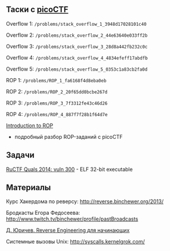 Таски с [picoCTF](https://picoctf.com/)
---------------------------------------

Overflow 1: `/problems/stack_overflow_1_3948d17028101c40`

Overflow 2: `/problems/stack_overflow_2_44e63640e033ff2b`

Overflow 3: `/problems/stack_overflow_3_28d8a442fb232c0c`

Overflow 4: `/problems/stack_overflow_4_4834efeff17abdfb`

Overflow 5: `/problems/stack_overflow_5_0353c1a83cb2fa0d`

ROP 1: `/problems/ROP_1_fa6168f4d8eba0eb`

ROP 2: `/problems/ROP_2_20f65dd0bcbe267d`

ROP 3: `/problems/ROP_3_7f3312fe43c46d26`

ROP 4: `/problems/ROP_4_887f7f28b1f64d7e`

[Introduction to ROP](http://codearcana.com/posts/2013/05/28/introduction-to-return-oriented-programming-rop.html)
- подробный разбор ROP-заданий с picoCTF


Задачи
------
[RuCTF Quals 2014: vuln 300](posts) - ELF 32-bit executable


Материалы
---------

Курс Хакердома по реверсу:
http://reverse.binchewer.org/2013/

Бродкасты Егора Федосеева:
http://www.twitch.tv/binchewer/profile/pastBroadcasts

[Д. Юричев. Reverse Engineering для начинающих](http://yurichev.com/writings/RE_for_beginners-ru.pdf)

Системные вызовы Unix:
http://syscalls.kernelgrok.com/
